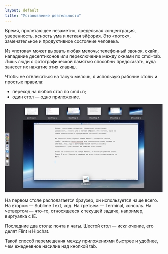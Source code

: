 ```yaml
---
layout: default
title: "Установление деятельности"
---
```



Время, пролетающее незаметно, предельная концентрация, уверенность, ясность ума и легкая эйфория. Это «поток», замечательное и продуктивное состояние человека.

Из «потока» может вырвать любая мелочь: телефонный звонок, скайп, нападение десептиконов или переключение между окнами по cmd+tab. Лишь люди с фотографической памятью способны предсказать, куда занесет их нажатие этих клавиш.

Чтобы не отвлекаться на такую мелочь, я использую рабочие столы и простые правила:

* переход на любой стол по cmd+n;
* один стол — одно приложение.

![Замечательный скришнот с 6 рабочими столами](../assets/desktops.jpg)

На первом столе располагается браузер, он используется чаще всего. На втором — Sublime Text, код. На третьем — Terminal, консоль. На четвертом — что-то, относящееся к текущей задаче, например, виртуалка с IE.

Последние два стола: почта и чаты. Шестой стол — исключение, его делят Flint и Hipchat.

Такой способ перемещения между приложениями быстрее и удобнее, чем ежедневное насилие над кнопкой tab.
